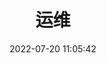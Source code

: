 ---
pageComponent:
  name: Catalogue
  data:
    key: 01.programing/03.system/02.ops
    description: 运维
title: 运维
date: 2022-07-20 11:05:42
permalink: /system/ops/
sidebar: false
article: false
comment: false
editLink: false
---